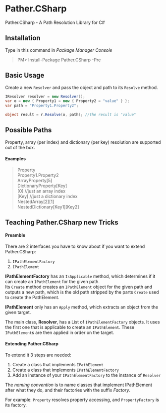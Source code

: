 # Pather.CSharp
Pather.CSharp - A Path Resolution Library for C#

## Installation
Type in this command in *Package Manager Console*

>PM> Install-Package Pather.CSharp -Pre

## Basic Usage
Create a new `Resolver` and pass the object and path to its `Resolve` method.

```C#
IResolver resolver = new Resolver();
var o = new { Property1 = new { Property2 = "value" } };
var path = "Property1.Property2";

object result = r.Resolve(o, path); //the result is "value"
```

## Possible Paths

Property, array (per index) and dictionary (per key) resolution are supported out of the box.

#### Examples

> Property  
> Property1.Property2  
> ArrayProperty[5]  
> DictionaryProperty[Key]  
> [0]   //just an array index  
> [Key] //just a dictionary index  
> NestedArray[2][1]  
> NestedDictionary[Key1][Key2]  

## Teaching Pather.CSharp new Tricks

#### Preamble

There are 2 interfaces you have to know about if you want to extend Pather.CSharp:

1. `IPathElementFactory`
2. `IPathElement`

**IPathElementFactory** has an `IsApplicable` method, which determines if it can create an `IPathElement`
for the given path.  
Its `Create` method creates an `IPathElement` object for the given path and 
outputs a new path, which is the old path stripped by the parts `Create` used to create the PathElement.

**IPathElement** only has an `Apply` method, which extracts an object from the given target.

The main class, **Resolver**, has a List of `IPathElementFactory` objects. It uses the first one that
is applicable to create an `IPathElement`. These `IPathElement`s are then applied in order on the 
target.

#### Extending Pather.CSharp

To extend it 3 steps are needed:

1. Create a class that implements `IPathElement`
2. Create a class that implements `IPathElementFactory`
3. Add an instance of your `IPathElementFactory` to the instance of `Resolver`

The *naming convention* is to name classes that implement IPathElement after what they do, 
and their factories with the suffix *Factory*.  

For example: `Property` resolves property accessing, and `PropertyFactory` is its factory.